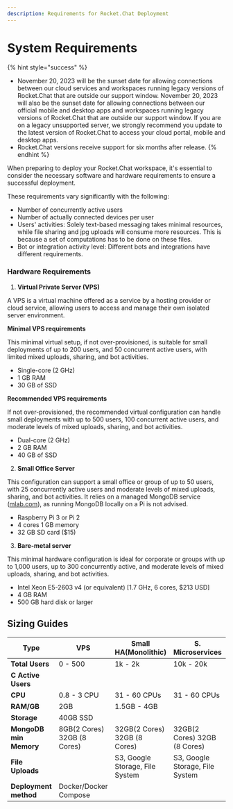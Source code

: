 ```yaml
---
description: Requirements for Rocket.Chat Deployment
---
```


# System Requirements

{% hint style="success" %}
* November 20, 2023 will be the sunset date for allowing connections between our cloud services and workspaces running legacy versions of Rocket.Chat that are outside our support window. November 20, 2023 will also be the sunset date for allowing connections between our official mobile and desktop apps and workspaces running legacy versions of Rocket.Chat that are outside our support window. If you are on a legacy unsupported server, we strongly recommend you update to the latest version of Rocket.Chat to access your cloud portal, mobile and desktop apps.
* Rocket.Chat versions receive support for six months after release.
{% endhint %}

When preparing to deploy your Rocket.Chat workspace, it's essential to consider the necessary software and hardware requirements to ensure a successful deployment.

These requirements vary significantly with the following:

* Number of concurrently active users
* Number of actually connected devices per user
* Users' activities: Solely text-based messaging takes minimal resources, while file sharing and jpg uploads will consume more resources. This is because a set of computations has to be done on these files.
* Bot or integration activity level: Different bots and integrations have different requirements.

### Hardware Requirements

1. **Virtual Private Server (VPS)**

A VPS is a virtual machine offered as a service by a hosting provider or cloud service, allowing users to access and manage their own isolated server environment.

**Minimal VPS requirements**

This minimal virtual setup, if not over-provisioned, is suitable for small deployments of up to 200 users, and 50 concurrent active users, with limited mixed uploads, sharing, and bot activities.

* Single-core (2 GHz)
* 1 GB RAM
* 30 GB of SSD

**Recommended VPS requirements**

If not over-provisioned, the recommended virtual configuration can handle small deployments with up to 500 users, 100 concurrent active users, and moderate levels of mixed uploads, sharing, and bot activities.

* Dual-core (2 GHz)
* 2 GB RAM
* 40 GB of SSD

2. **Small Office Server**

This configuration can support a small office or group of up to 50 users, with 25 concurrently active users and moderate levels of mixed uploads, sharing, and bot activities. It relies on a managed MongoDB service ([mlab.com](https://www.mongodb.com/cloud/atlas/migrate/mlab)), as running MongoDB locally on a Pi is not advised.

* Raspberry Pi 3 or Pi 2
* 4 cores 1 GB memory
* 32 GB SD card ($15)

3. **Bare-metal server**

This minimal hardware configuration is ideal for corporate or groups with up to 1,000 users, up to 300 concurrently active, and moderate levels of mixed uploads, sharing, and bot activities.

* Intel Xeon E5-2603 v4 (or equivalent) \[1.7 GHz, 6 cores, $213 USD]
* 4 GB RAM
* 500 GB hard disk or larger

## Sizing Guides

| Type                   | VPS                         | Small HA(Monolithic)            | S. Microservices                | L Microservices                 |
| ---------------------- | --------------------------- | ------------------------------- | ------------------------------- | ------------------------------- |
| **Total Users**        | 0 - 500                     | 1k - 2k                         | 10k - 20k                       | 40k - 80k                       |
| **C Active Users**     |                             |                                 |                                 |                                 |
| **CPU**                | 0.8 - 3 CPU                 | 31 - 60 CPUs                    | 31 - 60 CPUs                    | 117 - 233                       |
| **RAM/GB**             | 2GB                         | 1.5GB - 4GB                     |                                 |                                 |
| **Storage**            | 40GB SSD                    |                                 |                                 | 3508 - 6999                     |
| **MongoDB min Memory** | 8GB(2 Cores) 32GB (8 Cores) | 32GB(2 Cores) 32GB (8 Cores)    | 32GB(2 Cores) 32GB (8 Cores)    | 32GB(2 Cores) 32GB (8 Cores)    |
| **File Uploads**       |                             | S3, Google Storage, File System | S3, Google Storage, File System | S3, Google Storage, File System |
| **Deployment method**  | Docker/Docker Compose       |                                 |                                 |                                 |
